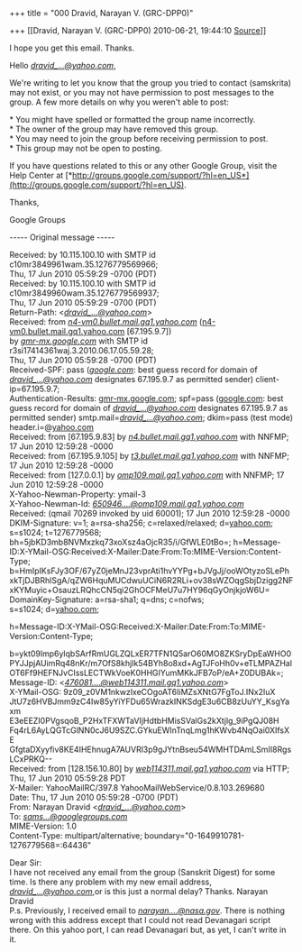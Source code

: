 +++
title = "000 Dravid, Narayan V. (GRC-DPP0)"

+++
[[Dravid, Narayan V. (GRC-DPP0)	2010-06-21, 19:44:10 [Source](https://groups.google.com/g/samskrita/c/Fg3H1OIAZMM)]]



I hope you get this email. Thanks.



Hello [*dravid\_...@yahoo.com*](),  
  
We're writing to let you know that the group you tried to contact (samskrita) may not exist, or you may not have permission to post messages to the group. A few more details on why you weren't able to post:  
  
\* You might have spelled or formatted the group name incorrectly.  
\* The owner of the group may have removed this group.  
\* You may need to join the group before receiving permission to post.  
\* This group may not be open to posting.  
  
If you have questions related to this or any other Google Group, visit the Help Center at [*http://groups.google.com/support/?hl=en_US*](http://groups.google.com/support/?hl=en_US).  
  
Thanks,  
  
Google Groups  
  
  
  
----- Original message -----  
  
Received: by 10.115.100.10 with SMTP id c10mr3849961wam.35.1276779569966;  
    Thu, 17 Jun 2010 05:59:29 -0700 (PDT)  
Received: by 10.115.100.10 with SMTP id c10mr3849960wam.35.1276779569937;  
    Thu, 17 Jun 2010 05:59:29 -0700 (PDT)  
Return-Path: \<[*dravid\_...@yahoo.com*]()\>  
Received: from [*n4-vm0.bullet.mail.gq1.yahoo.com*](http://n4-vm0.bullet.mail.gq1.yahoo.com) ([n4-vm0.bullet.mail.gq1.yahoo.com](http://n4-vm0.bullet.mail.gq1.yahoo.com) \[67.195.9.7\])  
    by [*gmr-mx.google.com*](http://gmr-mx.google.com) with SMTP id r3si17414361waj.3.2010.06.17.05.59.28;  
    Thu, 17 Jun 2010 05:59:28 -0700 (PDT)  
Received-SPF: pass ([*google.com*](http://google.com): best guess record for domain of [*dravid\_...@yahoo.com*]() designates 67.195.9.7 as permitted sender) client-ip=67.195.9.7;  
Authentication-Results: [gmr-mx.google.com](http://gmr-mx.google.com); spf=pass ([google.com](http://google.com): best guess record for domain of [*dravid\_...@yahoo.com*]() designates 67.195.9.7 as permitted sender) smtp.mail=[*dravid\_...@yahoo.com*](); dkim=pass (test mode) header.i=@[yahoo.com](http://yahoo.com)  
Received: from \[67.195.9.83\] by [*n4.bullet.mail.gq1.yahoo.com*](http://n4.bullet.mail.gq1.yahoo.com) with NNFMP; 17 Jun 2010 12:59:28 -0000  
Received: from \[67.195.9.105\] by [*t3.bullet.mail.gq1.yahoo.com*](http://t3.bullet.mail.gq1.yahoo.com) with NNFMP; 17 Jun 2010 12:59:28 -0000  
Received: from \[127.0.0.1\] by [*omp109.mail.gq1.yahoo.com*](http://omp109.mail.gq1.yahoo.com) with NNFMP; 17 Jun 2010 12:59:28 -0000  
X-Yahoo-Newman-Property: ymail-3  
X-Yahoo-Newman-Id: [*650946....@omp109.mail.gq1.yahoo.com*]()  
Received: (qmail 70269 invoked by uid 60001); 17 Jun 2010 12:59:28 -0000  
DKIM-Signature: v=1; a=rsa-sha256; c=relaxed/relaxed; d=[yahoo.com](http://yahoo.com); s=s1024; t=1276779568; bh=5jbKD3mb8NVMxzkq73xoXsz4aOjcR35/i/GfWLE0tBo=; h=Message-ID:X-YMail-OSG:Received:X-Mailer:Date:From:To:MIME-Version:Content-Type; b=HmIpIKsFJy3OF/67yZ0jeMnJ23vprAti1hvYYPg+bJVgJj/ooWOtyzoSLePhxkTjDJBRhlSgA/qZW6HquMUCdwuUCiN6R2RLi+ov38sWZOqgSbjDzigg2NFxKYMuyic+OsauzLRQhcCN5qi2GhOCFMeU7u7HY96qGyOnjkjoW6U=  
DomainKey-Signature: a=rsa-sha1; q=dns; c=nofws;  
 s=s1024; d=[yahoo.com](http://yahoo.com);  

h=Message-ID:X-YMail-OSG:Received:X-Mailer:Date:From:To:MIME-Version:Content-Type;  

b=ykt09lmp6ylqbSArfRmUGLZQLxER7TFN1Q5arO60MO8ZKSryDpEaWHO0PYJJpjAUimRq48nKr/m7OfS8khjIk54BYh8o8xd+AgTJFoHh0v+eTLMPAZHalOT6Ff9HEFNJvCIssLECTWkVoeK0HHGIYumMKkJFB7oP/eA+Z0DUBAk=;  
Message-ID: \<[*476081....@web114311.mail.gq1.yahoo.com*]()\>  
X-YMail-OSG: 9z09_z0VM1nkwzlxeCOgoAT6IiMZsXNtG7FgToJ.INx2IuX  
JtU7z6HVBJmm9zC4Iw85yYiYFDu65WrazkINKSdgE3u6CB8zUuYY_KsgYaxm  
E3eEEZI0PVgsqoB_P2HxTFXWTaVIjHdtbHMisSValGs2kXtjlg_9iPgQJ08H  
Fq4rL6AyLQGTcGlNN0cJ6U9SZC.GYkuEWInTnqLmg1hKWvb4NqOai0XIfsXE  
GfgtaDXyyfiv8KE4IHEhnugA7AUVRl3p9gJYtnBseu54WMHTDAmLSmII8Rgs  
LCxPRKQ--  
Received: from \[128.156.10.80\] by [*web114311.mail.gq1.yahoo.com*](http://web114311.mail.gq1.yahoo.com) via HTTP; Thu, 17 Jun 2010 05:59:28 PDT  
X-Mailer: YahooMailRC/397.8 YahooMailWebService/0.8.103.269680  
Date: Thu, 17 Jun 2010 05:59:28 -0700 (PDT)  
From: Narayan Dravid \<[*dravid\_...@yahoo.com*]()\>  
To: [*sams...@googlegroups.com*]()  
MIME-Version: 1.0  
Content-Type: multipart/alternative; boundary="0-1649910781-1276779568=:64436"  
  
Dear Sir:  
 I have not received any email from the group (Sanskrit Digest) for some time. Is there any problem with my new email address, [*dravid\_...@yahoo.com*](),or is this just a normal delay? Thanks. Narayan Dravid  
P.s. Previously, I received email to [*narayan....@nasa.gov*](). There is nothing wrong with this address except that I could not read Devanagari script there. On this yahoo port, I can read Devanagari but, as yet, I can't write in it.  
  






